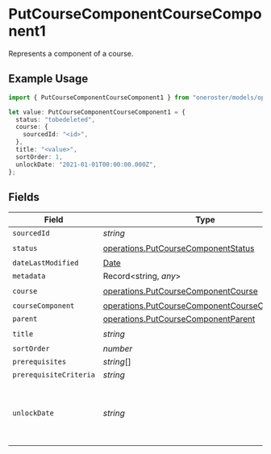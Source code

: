 # PutCourseComponentCourseComponent1

Represents a component of a course.

## Example Usage

```typescript
import { PutCourseComponentCourseComponent1 } from "oneroster/models/operations";

let value: PutCourseComponentCourseComponent1 = {
  status: "tobedeleted",
  course: {
    sourcedId: "<id>",
  },
  title: "<value>",
  sortOrder: 1,
  unlockDate: "2021-01-01T00:00:00.000Z",
};
```

## Fields

| Field                                                                                                          | Type                                                                                                           | Required                                                                                                       | Description                                                                                                    | Example                                                                                                        |
| -------------------------------------------------------------------------------------------------------------- | -------------------------------------------------------------------------------------------------------------- | -------------------------------------------------------------------------------------------------------------- | -------------------------------------------------------------------------------------------------------------- | -------------------------------------------------------------------------------------------------------------- |
| `sourcedId`                                                                                                    | *string*                                                                                                       | :heavy_minus_sign:                                                                                             | N/A                                                                                                            |                                                                                                                |
| `status`                                                                                                       | [operations.PutCourseComponentStatus](../../models/operations/putcoursecomponentstatus.md)                     | :heavy_check_mark:                                                                                             | N/A                                                                                                            |                                                                                                                |
| `dateLastModified`                                                                                             | [Date](https://developer.mozilla.org/en-US/docs/Web/JavaScript/Reference/Global_Objects/Date)                  | :heavy_minus_sign:                                                                                             | N/A                                                                                                            |                                                                                                                |
| `metadata`                                                                                                     | Record<string, *any*>                                                                                          | :heavy_minus_sign:                                                                                             | N/A                                                                                                            |                                                                                                                |
| `course`                                                                                                       | [operations.PutCourseComponentCourse](../../models/operations/putcoursecomponentcourse.md)                     | :heavy_check_mark:                                                                                             | N/A                                                                                                            |                                                                                                                |
| `courseComponent`                                                                                              | [operations.PutCourseComponentCourseComponent2](../../models/operations/putcoursecomponentcoursecomponent2.md) | :heavy_minus_sign:                                                                                             | N/A                                                                                                            |                                                                                                                |
| `parent`                                                                                                       | [operations.PutCourseComponentParent](../../models/operations/putcoursecomponentparent.md)                     | :heavy_minus_sign:                                                                                             | N/A                                                                                                            |                                                                                                                |
| `title`                                                                                                        | *string*                                                                                                       | :heavy_check_mark:                                                                                             | N/A                                                                                                            |                                                                                                                |
| `sortOrder`                                                                                                    | *number*                                                                                                       | :heavy_minus_sign:                                                                                             | N/A                                                                                                            | 1                                                                                                              |
| `prerequisites`                                                                                                | *string*[]                                                                                                     | :heavy_minus_sign:                                                                                             | N/A                                                                                                            |                                                                                                                |
| `prerequisiteCriteria`                                                                                         | *string*                                                                                                       | :heavy_minus_sign:                                                                                             | N/A                                                                                                            |                                                                                                                |
| `unlockDate`                                                                                                   | *string*                                                                                                       | :heavy_minus_sign:                                                                                             | The date the component is unlocked for the student                                                             | 2021-01-01T00:00:00.000Z                                                                                       |